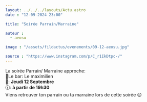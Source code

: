 ```yaml
---
layout: ../../../layouts/Actu.astro
date : "12-09-2024 23:00"

title: "Soirée Parrain/Marraine"

auteur :
  - aeosu

image : "/assets/fildactus/evenements/09-12-aeosu.jpg"

source : "https://www.instagram.com/p/C_r1IkDtpc-/"
---
```


La soirée Parrain/ Marraine approche:  
📍Le bar: Le maximilien  
📆: __Jeudi  12 Septembre__  
🕦: __à partir de 19h30__  
Viens retrouver ton parrain ou ta marraine lors de cette soirée 😉